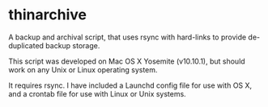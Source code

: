 thinarchive
===========

A backup and archival script, that uses rsync with hard-links to provide de-duplicated backup storage.

This script was developed on Mac OS X Yosemite (v10.10.1), but should work on any Unix or Linux operating system.

It requires rsync.  I have included a Launchd config file for use with OS X, and a crontab file for use with Linux or Unix systems.
